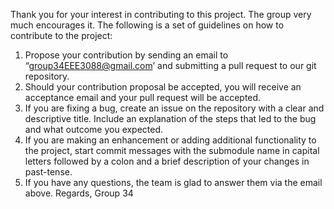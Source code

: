 Thank you for your interest in contributing to this project. The group very much encourages it. The following is a set of guidelines on how to contribute to the project:
1.	Propose your contribution by sending an email to “group34EEE3088@gmail.com’ and submitting a pull request to our git repository. 
2.	Should your contribution proposal be accepted, you will receive an acceptance email and your pull request will be accepted.
3.	If you are fixing a bug, create an issue on the repository with a clear and descriptive title. Include an explanation of the steps that led to the bug and what outcome you expected.
4.	If you are making an enhancement or adding additional functionality to the project, start commit messages with the submodule name in capital letters followed by a colon and a brief description of your changes in past-tense.
5.	If you have any questions, the team is glad to answer them via the email above.
Regards,
Group 34

